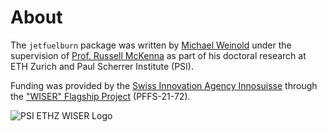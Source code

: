 # About

The `jetfuelburn` package was written by [Michael Weinold](https://github.com/michaelweinold?tab=repositories) under the supervision of [Prof. Russell McKenna](https://esc.ethz.ch/people/person-detail.mckenna.html) as part of his doctoral research at ETH Zurich and Paul Scherrer Institute (PSI).

Funding was provided by the [Swiss Innovation Agency Innosuisse](https://innosuisse.admin.ch) through the ["WISER" Flagship Project](https://wiser-climate.com) (PFFS-21-72).

![PSI ETHZ WISER Logo](../../_static/logo/logo_black_PSI_ETHZ_WISER.svg)